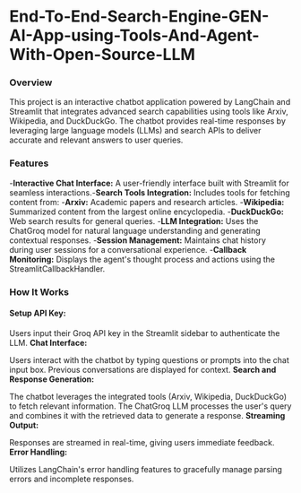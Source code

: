 # End-To-End-Search-Engine-GEN-AI-App-using-Tools-And-Agent-With-Open-Source-LLM

### Overview
This project is an interactive chatbot application powered by LangChain and Streamlit that integrates advanced search capabilities using tools like Arxiv, Wikipedia, and DuckDuckGo. The chatbot provides real-time responses by leveraging large language models (LLMs) and search APIs to deliver accurate and relevant answers to user queries.

### Features
-**Interactive Chat Interface:** A user-friendly interface built with Streamlit for seamless interactions.-**Search Tools Integration:** Includes tools for fetching content from:
-**Arxiv:** Academic papers and research articles.
-**Wikipedia:** Summarized content from the largest online encyclopedia.
-**DuckDuckGo:** Web search results for general queries.
-**LLM Integration:** Uses the ChatGroq model for natural language understanding and generating contextual responses.
-**Session Management:** Maintains chat history during user sessions for a conversational experience.
-**Callback Monitoring:** Displays the agent's thought process and actions using the StreamlitCallbackHandler.
### How It Works
#### Setup API Key:

Users input their Groq API key in the Streamlit sidebar to authenticate the LLM.
**Chat Interface:**

Users interact with the chatbot by typing questions or prompts into the chat input box.
Previous conversations are displayed for context.
**Search and Response Generation:**

The chatbot leverages the integrated tools (Arxiv, Wikipedia, DuckDuckGo) to fetch relevant information.
The ChatGroq LLM processes the user's query and combines it with the retrieved data to generate a response.
**Streaming Output:**

Responses are streamed in real-time, giving users immediate feedback.
**Error Handling:**

Utilizes LangChain's error handling features to gracefully manage parsing errors and incomplete responses.
